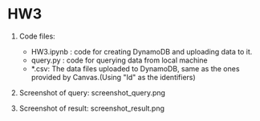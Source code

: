 # HW3

1. Code files:
    - HW3.ipynb : code for creating DynamoDB and uploading data to it.
    - query.py : code for querying data from local machine
    - *.csv: The data files uploaded to DynamoDB, same as the ones provided by Canvas.(Using "Id" as the identifiers)
  
2. Screenshot of query: screenshot_query.png
3. Screenshot of result: screenshot_result.png
